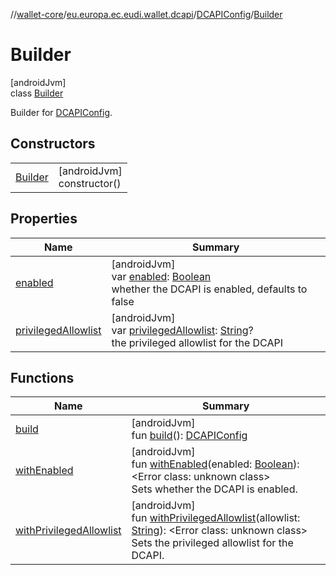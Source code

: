 //[wallet-core](../../../../index.md)/[eu.europa.ec.eudi.wallet.dcapi](../../index.md)/[DCAPIConfig](../index.md)/[Builder](index.md)

# Builder

[androidJvm]\
class [Builder](index.md)

Builder for [DCAPIConfig](../index.md).

## Constructors

| | |
|---|---|
| [Builder](-builder.md) | [androidJvm]<br>constructor() |

## Properties

| Name | Summary |
|---|---|
| [enabled](enabled.md) | [androidJvm]<br>var [enabled](enabled.md): [Boolean](https://kotlinlang.org/api/latest/jvm/stdlib/kotlin-stdlib/kotlin/-boolean/index.html)<br>whether the DCAPI is enabled, defaults to false |
| [privilegedAllowlist](privileged-allowlist.md) | [androidJvm]<br>var [privilegedAllowlist](privileged-allowlist.md): [String](https://kotlinlang.org/api/latest/jvm/stdlib/kotlin-stdlib/kotlin/-string/index.html)?<br>the privileged allowlist for the DCAPI |

## Functions

| Name | Summary |
|---|---|
| [build](build.md) | [androidJvm]<br>fun [build](build.md)(): [DCAPIConfig](../index.md) |
| [withEnabled](with-enabled.md) | [androidJvm]<br>fun [withEnabled](with-enabled.md)(enabled: [Boolean](https://kotlinlang.org/api/latest/jvm/stdlib/kotlin-stdlib/kotlin/-boolean/index.html)): &lt;Error class: unknown class&gt;<br>Sets whether the DCAPI is enabled. |
| [withPrivilegedAllowlist](with-privileged-allowlist.md) | [androidJvm]<br>fun [withPrivilegedAllowlist](with-privileged-allowlist.md)(allowlist: [String](https://kotlinlang.org/api/latest/jvm/stdlib/kotlin-stdlib/kotlin/-string/index.html)): &lt;Error class: unknown class&gt;<br>Sets the privileged allowlist for the DCAPI. |
